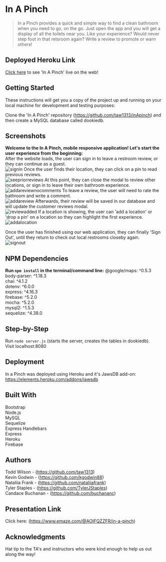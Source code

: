 # In A Pinch
> In a Pinch provides a quick and simple way to find a clean bathroom when you need to go, on the go. Just open the app and you will get a display of all the toilets near you. Like your experience? Would never step foot in that retsroom again? Write a review to promote or warn others!
## Deployed Heroku Link
[Click here](https://cryptic-spire-46281.herokuapp.com/) to see 'In A Pinch' live on the web!

## Getting Started
These instructions will get you a copy of the project up and running on your local machine for development and testing purposes:

Clone the 'In A Pinch' repository (https://github.com/taw1313/inApinch) and then create a MySQL database called dookiedb.

## Screenshots
**Welcome to the In A Pinch, mobile responsive application! Let's start the user experience from the beginning:**
<br/>
After the website loads, the user can sign in to leave a restroom review, or they can continue as a guest.
<br/>
![signin](https://lh3.googleusercontent.com/jbl6M5F-5Ph90XpDOdY7nR0ooibqDnA0NWHnL2HrDzQsaOYibrXdozwdeiE5i0Ava0o12Zs-2ONkkg "SignIn")
Once the user finds their location, they can click on a pin to read previous reviews.
<br/>
![seepriorreviews](https://lh3.googleusercontent.com/QYIOaf9kzMFwuNQjNWXVA0VEn3rS9qhX3fH2Rs4GGYSi1NizYNXUxgDAA09RNjuaiMrc-Zm1Bc8UxQ "SeePriorReviews")
At this point, they can close the modal to review other locations, or sign in to leave their own bathroom experience.
<br/>
![addareviewnocomments](https://lh3.googleusercontent.com/VS3mnuuffxAiyOgvnhp9XblfVt_oC6ZXdFxEZZMHLOJRnkcxfBsQLrT4n0WCeMnGLsRDM12fyaJV9g "AddAReviewNoComments")
To leave a review, the user will need to rate the bathroom and write a comment.
<br/>
![addareview](https://lh3.googleusercontent.com/7Me9w-055wrtgp5ISJAE01iyPwHGJa2stNkB--LlEa_A4UD80COaLx1u7QeHAcmpQhgk2QO2aFYhHQ "AddAReview")
Afterwards, their review will be saved in our database and will update the customer reviews modal.
<br/>
![reviewadded](https://lh3.googleusercontent.com/qjrcIU8yOHsYJDT3oRogX48uVlawSGQS9qQnR7nxt2gpPeT4A0rOMUechoxdhN8dUuhuw-szXbXr8g "ReviewAdded")
If a location is showing, the user can 'add a location' or 'drop a pin' on a location so they can highlight the first experience.
<br/>
![addalocation](https://lh3.googleusercontent.com/aGa-ZmTLjsaWGeC882Qv4TEkSW71pVCahNnk3wx22vd-bmQ72uUoKn8NgV94GExmNmbnCdEOZ62p9g "AddALocation")

Once the user has finished using our web application, they can finally 'Sign Out', until they return to check out local restrooms closeby again.
<br/>
![signout](https://lh3.googleusercontent.com/WUz8k5zoTzGOpVh0rwC85WxJKDeXa4grWpWaDMyfE8d5TZSfS4kesRQ31bfBgVQXbXf_CH0hXS3Rzg "SignOut")

## NPM Dependencies
**Run `npm install` in the terminal/command line:**
@google/maps: ^0.5.3
<br/>
body-parser: ^1.18.3
<br/>
chai: ^4.1.2
<br/>
dotenv: ^6.0.0
<br/>
express: ^4.16.3
<br/>
firebase: ^5.2.0
<br/>
mocha: ^5.2.0
<br/>
mysql2: ^1.5.3
<br/>
sequelize: ^4.38.0

## Step-by-Step
Run `node server.js` (starts the server, creates the tables in dookiedb).
<br/>
Visit localhost:8080

## Deployment
In a Pinch was deployed using Heroku and it's JawsDB add-on: https://elements.heroku.com/addons/jawsdb

## Built With
Bootstrap
<br/>
Node.js
<br/>
MySQL
<br/>
Sequelize
<br/>
Express Handlebars
<br/>
Express
<br/>
Heroku
<br/>
Firebase

## Authors
Todd Wilson - (https://github.com/taw1313)
<br/>
Kevin Godwin - (https://github.com/kgodwin88)
<br/>
Nataliia Frank - (https://github.com/nataliiafrank)
<br/>
Tyler Staples - (https://github.com/TylerJStaples)
<br/>
Candace Buchanan - (https://github.com/buchananc)

## Presentation Link
Click here: (https://www.emaze.com/@AOIFQZZFR/in-a-pinch)

## Acknowledgments
Hat tip to the TA's and instructors who were kind enough to help us out along the way!